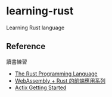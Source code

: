 # learning-rust
Learning Rust language

## Reference

讀書練習

- [The Rust Programming Language](https://doc.rust-lang.org/book/ch02-00-guessing-game-tutorial.html)
- [WebAssembly + Rust 的前端應用系列](https://ithelp.ithome.com.tw/articles/10222820)
- [Actix Getting Started](https://actix.rs/docs/getting-started/)

